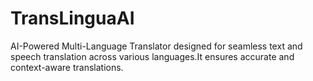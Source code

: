 # TransLinguaAI
AI-Powered Multi-Language Translator designed for seamless text and speech translation across various languages.It ensures accurate and context-aware translations.
